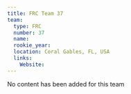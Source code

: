 ```yaml
---
title: FRC Team 37
team:
  type: FRC
  number: 37
  name: 
  rookie_year: 
  location: Coral Gables, FL, USA
  links:
    Website: 
---
```

No content has been added for this team